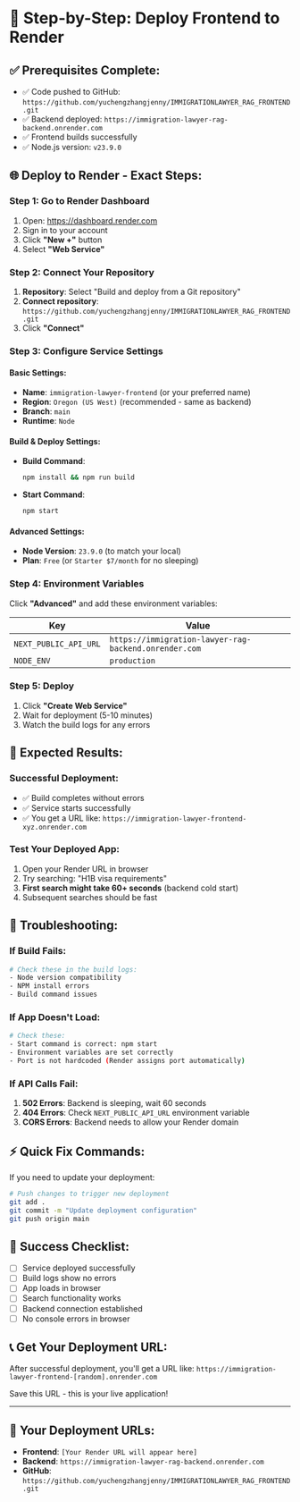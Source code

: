 # 🚀 **Step-by-Step: Deploy Frontend to Render**

## ✅ **Prerequisites Complete:**
- ✅ Code pushed to GitHub: `https://github.com/yuchengzhangjenny/IMMIGRATIONLAWYER_RAG_FRONTEND.git`
- ✅ Backend deployed: `https://immigration-lawyer-rag-backend.onrender.com`
- ✅ Frontend builds successfully
- ✅ Node.js version: `v23.9.0`

## 🌐 **Deploy to Render - Exact Steps:**

### **Step 1: Go to Render Dashboard**
1. Open: https://dashboard.render.com
2. Sign in to your account
3. Click **"New +"** button
4. Select **"Web Service"**

### **Step 2: Connect Your Repository**
1. **Repository**: Select "Build and deploy from a Git repository"
2. **Connect repository**: `https://github.com/yuchengzhangjenny/IMMIGRATIONLAWYER_RAG_FRONTEND.git`
3. Click **"Connect"**

### **Step 3: Configure Service Settings**

#### **Basic Settings:**
- **Name**: `immigration-lawyer-frontend` (or your preferred name)
- **Region**: `Oregon (US West)` (recommended - same as backend)
- **Branch**: `main`
- **Runtime**: `Node`

#### **Build & Deploy Settings:**
- **Build Command**: 
  ```bash
  npm install && npm run build
  ```
- **Start Command**: 
  ```bash
  npm start
  ```

#### **Advanced Settings:**
- **Node Version**: `23.9.0` (to match your local)
- **Plan**: `Free` (or `Starter $7/month` for no sleeping)

### **Step 4: Environment Variables**
Click **"Advanced"** and add these environment variables:

| **Key** | **Value** |
|---------|-----------|
| `NEXT_PUBLIC_API_URL` | `https://immigration-lawyer-rag-backend.onrender.com` |
| `NODE_ENV` | `production` |

### **Step 5: Deploy**
1. Click **"Create Web Service"**
2. Wait for deployment (5-10 minutes)
3. Watch the build logs for any errors

## 🎯 **Expected Results:**

### **Successful Deployment:**
- ✅ Build completes without errors
- ✅ Service starts successfully
- ✅ You get a URL like: `https://immigration-lawyer-frontend-xyz.onrender.com`

### **Test Your Deployed App:**
1. Open your Render URL in browser
2. Try searching: "H1B visa requirements"
3. **First search might take 60+ seconds** (backend cold start)
4. Subsequent searches should be fast

## 🚨 **Troubleshooting:**

### **If Build Fails:**
```bash
# Check these in the build logs:
- Node version compatibility
- NPM install errors
- Build command issues
```

### **If App Doesn't Load:**
```bash
# Check these:
- Start command is correct: npm start
- Environment variables are set correctly
- Port is not hardcoded (Render assigns port automatically)
```

### **If API Calls Fail:**
1. **502 Errors**: Backend is sleeping, wait 60 seconds
2. **404 Errors**: Check `NEXT_PUBLIC_API_URL` environment variable
3. **CORS Errors**: Backend needs to allow your Render domain

## ⚡ **Quick Fix Commands:**

If you need to update your deployment:

```bash
# Push changes to trigger new deployment
git add .
git commit -m "Update deployment configuration"
git push origin main
```

## 🎉 **Success Checklist:**

- [ ] Service deployed successfully
- [ ] Build logs show no errors
- [ ] App loads in browser
- [ ] Search functionality works
- [ ] Backend connection established
- [ ] No console errors in browser

## 📞 **Get Your Deployment URL:**

After successful deployment, you'll get a URL like:
`https://immigration-lawyer-frontend-[random].onrender.com`

Save this URL - this is your live application!

---

## 🔗 **Your Deployment URLs:**
- **Frontend**: `[Your Render URL will appear here]`
- **Backend**: `https://immigration-lawyer-rag-backend.onrender.com`
- **GitHub**: `https://github.com/yuchengzhangjenny/IMMIGRATIONLAWYER_RAG_FRONTEND.git` 